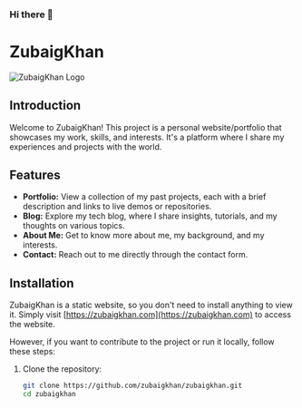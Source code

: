 ### Hi there 👋

# ZubaigKhan

![ZubaigKhan Logo](https://example.com/zubaigkhan-logo.png)

## Introduction

Welcome to ZubaigKhan! This project is a personal website/portfolio that showcases my work, skills, and interests. It's a platform where I share my experiences and projects with the world.

## Features

- **Portfolio:** View a collection of my past projects, each with a brief description and links to live demos or repositories.
- **Blog:** Explore my tech blog, where I share insights, tutorials, and my thoughts on various topics.
- **About Me:** Get to know more about me, my background, and my interests.
- **Contact:** Reach out to me directly through the contact form.

## Installation

ZubaigKhan is a static website, so you don't need to install anything to view it. Simply visit [https://zubaigkhan.com](https://zubaigkhan.com) to access the website.

However, if you want to contribute to the project or run it locally, follow these steps:

1. Clone the repository:
   ```bash
   git clone https://github.com/zubaigkhan/zubaigkhan.git
   cd zubaigkhan




   
